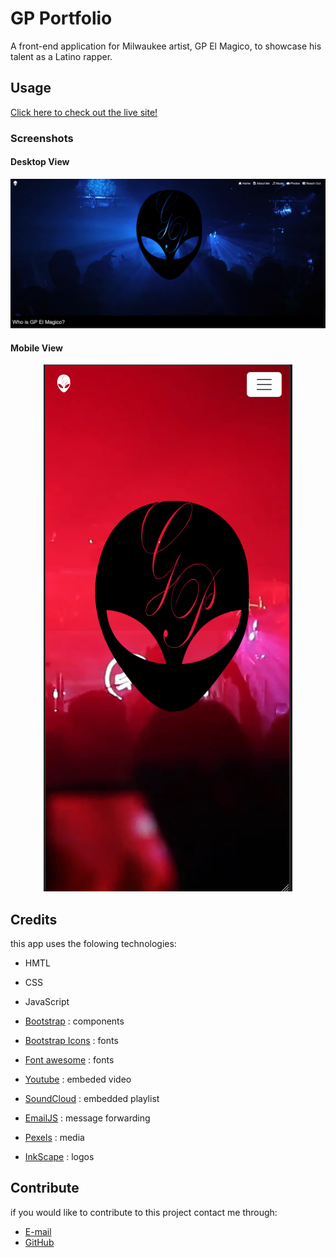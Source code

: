 # GP Portfolio

A front-end application for Milwaukee artist, GP El Magico, to showcase his talent as a Latino rapper.

## Usage

<a href="https://gp-elmagico.netlify.app/" target="_blank">Click here to check out the live site!</a>


### Screenshots

#### Desktop View

![Desktop View](assets/desktop-screenshot.png)

#### Mobile View

<div align="center">
  <img src="assets/mobile-screenshot.png" alt="Mobile View">
</div>

## Credits

this app uses the folowing technologies:

* HMTL

* CSS

* JavaScript

* [Bootstrap](https://getbootstrap.com/) : components

* [Bootstrap Icons](https://icons.getbootstrap.com/) : fonts

* [Font awesome](https://fontawesome.com/) : fonts

* [Youtube](https://www.youtube.com/) : embeded video

* [SoundCloud](https://developers.soundcloud.com/) : embedded playlist

* [EmailJS](https://www.emailjs.com/) : message forwarding

* [Pexels](https://www.pexels.com/) : media

* [InkScape](https://inkscape.org/) : logos

## Contribute
  
if you would like to contribute to this project contact me through:

* [E-mail](mailto:marquez.jay444@gmail.com)
* [GitHub](https://www.github.com/Jay-MM)
